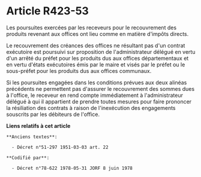 # Article R423-53

Les poursuites exercées par les receveurs pour le recouvrement des produits revenant aux offices ont lieu comme en matière
d'impôts directs.

Le recouvrement des créances des offices ne résultant pas d'un contrat exécutoire est poursuivi sur proposition de
l'administrateur délégué en vertu d'un arrêté du préfet pour les produits dus aux offices départementaux et en vertu d'états
exécutoires émis par le maire et visés par le préfet ou le sous-préfet pour les produits dus aux offices communaux.

Si les poursuites engagées dans les conditions prévues aux deux alinéas précédents ne permettent pas d'assurer le
recouvrement des sommes dues à l'office, le receveur en rend compte immédiatement à l'administrateur délégué à qui il
appartient de prendre toutes mesures pour faire prononcer la résiliation des contrats à raison de l'inexécution des
engagements souscrits par les débiteurs de l'office.

**Liens relatifs à cet article**

	**Anciens textes**:

	  - Décret n°51-297 1951-03-03 art. 22

	**Codifié par**:

	  - Décret n°78-622 1978-05-31 JORF 8 juin 1978

